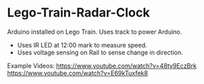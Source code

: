 # Lego-Train-Radar-Clock

Arduino installed on Lego Train. Uses track to power Arduino. 

 - Uses IR LED at 12:00 mark to measure speed.
 - Uses voltage sensing on Rail to sense change in direction.
 
 Example Videos:
  https://www.youtube.com/watch?v=48ty9EczBrk
  https://www.youtube.com/watch?v=E69kTuxfek8

